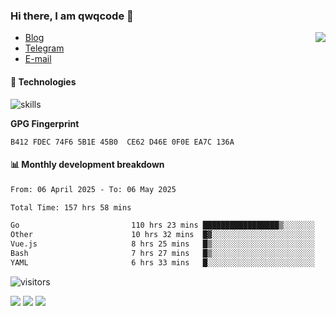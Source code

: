 <!--![](https://user-images.githubusercontent.com/22412567/89914023-fb3a6e80-dc26-11ea-82ba-5ed80e2ffb69.jpg)-->

### Hi there, I am qwqcode 👋

<img src="https://github-readme-stats.mrdulin.vercel.app/api?username=qwqcode&count_private=true&show_icons=true&hide_border=true&icon_color=586069&title_color=0366d6" align="right">

- [Blog](https://qwqaq.com/)
- [Telegram](https://t.me/qwqcode)
- [E-mail](mailto:qwqcode@gmail.com)

#### 🔧 Technologies

![skills](https://skillicons.dev/icons?i=go,ts,cs,js,java,php,py,regex,docker,git,svelte,sass,vue,nuxtjs,webpack,vite,laravel,electron,redis,vscode,visualstudio,idea,androidstudio,figma,ai,ps,pr,powershell,vim,bash&theme=light)

**GPG Fingerprint**

```
B412 FDEC 74F6 5B1E 45B0  CE62 D46E 0F0E EA7C 136A
```

#### 📊 Monthly development breakdown

<!--START_SECTION:waka-->

```txt
From: 06 April 2025 - To: 06 May 2025

Total Time: 157 hrs 58 mins

Go                         110 hrs 23 mins █████████████████▒░░░░░░░   69.88 %
Other                      10 hrs 32 mins  █▓░░░░░░░░░░░░░░░░░░░░░░░   06.68 %
Vue.js                     8 hrs 25 mins   █▒░░░░░░░░░░░░░░░░░░░░░░░   05.33 %
Bash                       7 hrs 27 mins   █▒░░░░░░░░░░░░░░░░░░░░░░░   04.73 %
YAML                       6 hrs 33 mins   █░░░░░░░░░░░░░░░░░░░░░░░░   04.15 %
```

<!--END_SECTION:waka-->

![visitors](https://visitor-badge.laobi.icu/badge?page_id=qwqcode.visitor-badge)

<p>
  <img src="https://api.githubtrends.io/user/svg/qwqcode/langs?time_range=one_year&theme=classic" />
  <img src="https://api.githubtrends.io/user/svg/qwqcode/repos?time_range=one_year&theme=classic" />
  <img src="https://github-readme-stats.vercel.app/api/top-langs?username=qwqcode&show_icons=true&locale=en&layout=compact&hide=html&langs_count=20" />
</p>
